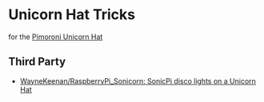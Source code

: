 # Unicorn Hat Tricks

for the [Pimoroni Unicorn Hat](https://shop.pimoroni.com/products/unicorn-hat)



## Third Party

- [WayneKeenan/RaspberryPi_Sonicorn: SonicPi disco lights on a Unicorn Hat](https://github.com/WayneKeenan/RaspberryPi_Sonicorn)
